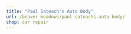```yaml
---
title: "Paul Sateach's Auto Body"
url: /beaver-meadows/paul-sateachs-auto-body/
shop: car repair
---
```

